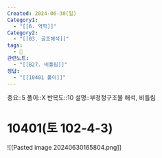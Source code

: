 ```yaml
---
Created: 2024-06-30(일)
Category1:
  - "[[6. 역학]]"
Category2:
  - "[[03. 골조해석]]"
tags:
  - 🧮
관련노트:
  - "[[B27. 비틀림]]"
정답:
  - "[[10401 풀이]]"
---
```

중요::5
풀이::X
반복도::10
설명::부정정구조물 해석, 비틀림
#  10401(토 102-4-3)
![[Pasted image 20240630165804.png]]

